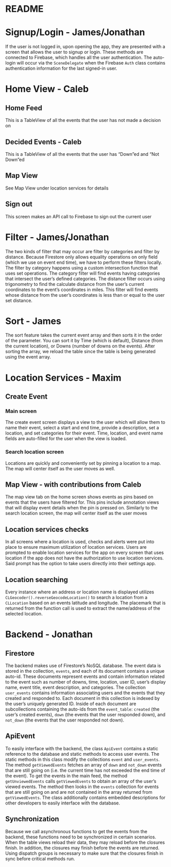 # README

# Signup/Login - James/Jonathan
If the user is not logged in, upon opening the app, they are presented with a screen that allows the user to signup or login. These methods are connected to Firebase, which handles all the user authentication. The auto-login will occur via the `SceneDelegate` when the Firebase `Auth` class contains authentication information for the last signed-in user.

# Home View - Caleb
## Home Feed
This is a TableView of all the events that the user has not made a decision on

## Decided Events - Caleb
This is a TableView of all the events that the user has “Down”ed and “Not Down”ed

## Map View
See Map View under location services for details

## Sign out
This screen makes an API call to Firebase to sign out the current user

# Filter - James/Jonathan
The two kinds of filter that may occur are filter by categories and filter by distance. Because Firestore only allows equality operations on only field (which we use on event end time), we have to perform these filters locally. The filter by category happens using a custom intersection function that uses set operations. The category filter will find events having categories that intersect the user’s defined categories. The distance filter occurs using trigonometry to find the calculate distance from the user’s current coordinates to the event’s coordinates in miles. This filter will find events whose distance from the user’s coordinates is less than or equal to the user set distance.

# Sort - James
The sort feature takes the current event array and then sorts it in the order of the parameter. You can sort it by Time (which is default), Distance (from the current location), or Downs (number of downs on the events). After sorting the array, we reload the table since the table is being generated using the event array.

# Location Services - Maxim
## Create Event
### Main screen
The create event screen displays a view to the user which will allow them to name their event, select a start and end time, provide a description, set a location, and set categories for their event. Time, location, and event name fields are auto-filled for the user when the view is loaded.

### Search location screen
Locations are quickly and conveniently set by pinning a location to a map. The map will center itself as the user moves as well.

## Map View - with contributions from Caleb
The map view tab on the home screen shows events as pins based on events that the users have filtered for. This pins include annotation views that will display event details when the pin is pressed on. Similarly to the search location screen, the map will center itself as the user moves

## Location services checks
In all screens where a location is used, checks and alerts were put into place to ensure maximum utilization of location services. Users are prompted to enable location services for the app on every screen that uses location if the app does not have the authorization to use location services. Said prompt has the option to take users directly into their settings app.

## Location searching
Every instance where an address or location name is displayed utilizes `CLGeocoder().reverseGeocodeLocation()` to search a location from a `CLLocation` based on an events latitude and longitude. The placemark that is returned from the function call is used to extract the name/address of the selected location.

# Backend - Jonathan

## Firestore
The backend makes use of Firestore’s NoSQL database. The event data is stored in the collection, `events`, and each of its document contains a unique auto-id. These documents represent events and contain information related to the event such as number of downs, time, location, user ID, user’s display name, event title, event description, and categories. 
The collection `user_events` contains information associating users and the events that they created and responded to. Each document in this collection is indexed by the user’s uniquely generated ID. Inside of each document are subcollections containing the auto-ids from the `event_table`: `created` (the user’s created events), `down` (the events that the user responded down), and `not_down` (the events that the user responded not down).

## ApiEvent
To easily interface with the backend, the class `ApiEvent` contains a static reference to the database and static methods to access user events. The static methods in this class modify the collections `event` and `user_events`. The method `getViewedEvents` fetches an array of `down` and `not_down` events that are still going on (i.e. the current time has not exceeded the end time of the event). To get the events in the main feed, the method `getUnviewedEvents` calls `getViewedEvents` to obtain an array of the user’s viewed events. The method then looks in the `events` collection for events that are still going on and are not contained in the array returned from `getViewedEvents`. The class additionally contains embedded descriptions for other developers to easily interface with the database.

## Synchronization
Because we call asynchronous functions to get the events from the backend, these functions need to be synchronized in certain scenarios. When the table views reload their data, they may reload before the closures finish. In addition, the closures may finish before the events are returned. Using dispatch groups is necessary to make sure that the closures finish in sync before critical methods run.

